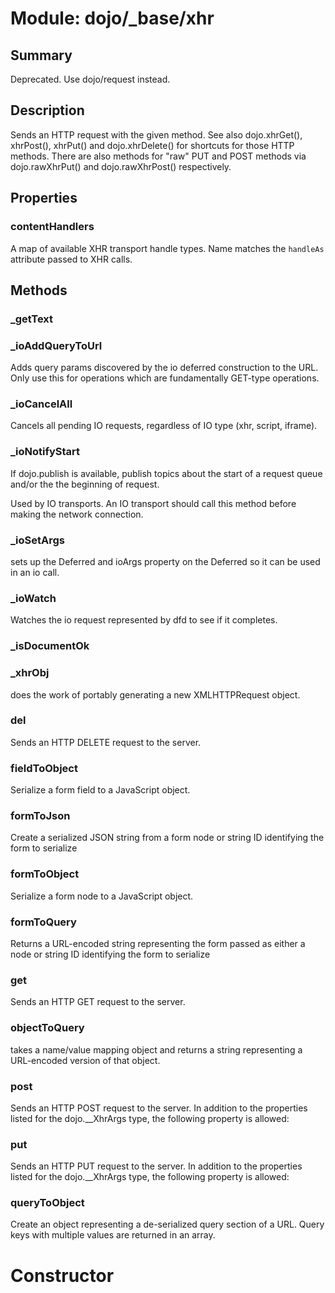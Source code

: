 # Module: dojo/_base/xhr

## Summary

Deprecated.   Use dojo/request instead.
## Description

Sends an HTTP request with the given method.
See also dojo.xhrGet(), xhrPost(), xhrPut() and dojo.xhrDelete() for shortcuts
for those HTTP methods. There are also methods for "raw" PUT and POST methods
via dojo.rawXhrPut() and dojo.rawXhrPost() respectively.
## Properties

### contentHandlers
A map of available XHR transport handle types. Name matches the
`handleAs` attribute passed to XHR calls.

## Methods

### _getText


### _ioAddQueryToUrl
Adds query params discovered by the io deferred construction to the URL.
Only use this for operations which are fundamentally GET-type operations.

### _ioCancelAll
Cancels all pending IO requests, regardless of IO type
(xhr, script, iframe).

### _ioNotifyStart
If dojo.publish is available, publish topics
about the start of a request queue and/or the
the beginning of request.

Used by IO transports. An IO transport should
call this method before making the network connection.

### _ioSetArgs
sets up the Deferred and ioArgs property on the Deferred so it
can be used in an io call.

### _ioWatch
Watches the io request represented by dfd to see if it completes.

### _isDocumentOk


### _xhrObj
does the work of portably generating a new XMLHTTPRequest object.

### del
Sends an HTTP DELETE request to the server.

### fieldToObject
Serialize a form field to a JavaScript object.

### formToJson
Create a serialized JSON string from a form node or string
ID identifying the form to serialize

### formToObject
Serialize a form node to a JavaScript object.

### formToQuery
Returns a URL-encoded string representing the form passed as either a
node or string ID identifying the form to serialize

### get
Sends an HTTP GET request to the server.

### objectToQuery
takes a name/value mapping object and returns a string representing
a URL-encoded version of that object.

### post
Sends an HTTP POST request to the server. In addition to the properties
listed for the dojo.__XhrArgs type, the following property is allowed:

### put
Sends an HTTP PUT request to the server. In addition to the properties
listed for the dojo.__XhrArgs type, the following property is allowed:

### queryToObject
Create an object representing a de-serialized query section of a
URL. Query keys with multiple values are returned in an array.


# Constructor

